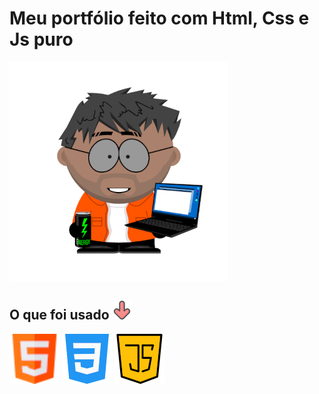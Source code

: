 # Meu portfólio feito com Html, Css e Js puro


![Boneco do bruno](./img/bonecoBruno-para-git.png)

## O que foi usado ![Flecha indicando para baixo](./img/arrow-down-git.png)

![Logo html](./img/html-git.png)
![Logo html](./img/css-git.png)
![Logo html](./img/js-git.png)
